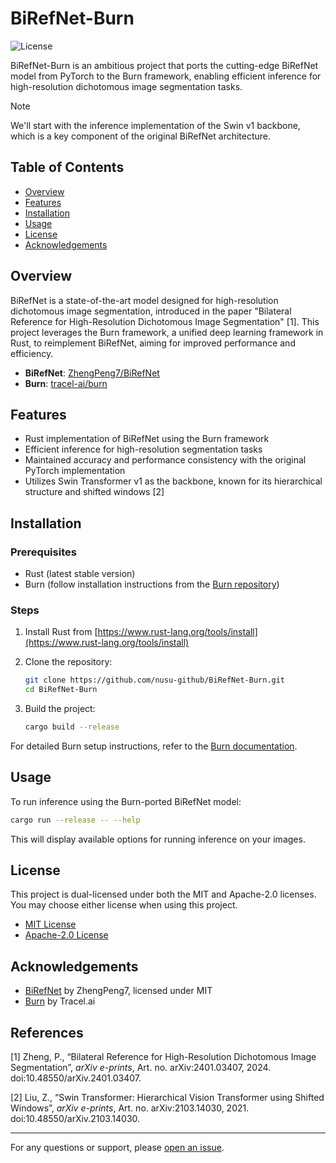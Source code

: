 # BiRefNet-Burn

![License](https://img.shields.io/badge/license-MIT%2FApache--2.0-blue.svg)

BiRefNet-Burn is an ambitious project that ports the cutting-edge BiRefNet model from PyTorch to the Burn framework, enabling efficient inference for high-resolution dichotomous image segmentation tasks.

> [!NOTE]
> We'll start with the inference implementation of the Swin v1 backbone, which is a key component of the original BiRefNet architecture.

## Table of Contents

- [Overview](#overview)
- [Features](#features)
- [Installation](#installation)
- [Usage](#usage)
- [License](#license)
- [Acknowledgements](#acknowledgements)

## Overview

BiRefNet is a state-of-the-art model designed for high-resolution dichotomous image segmentation, introduced in the paper "Bilateral Reference for High-Resolution Dichotomous Image Segmentation" [1]. This project leverages the Burn framework, a unified deep learning framework in Rust, to reimplement BiRefNet, aiming for improved performance and efficiency.

- **BiRefNet**: [ZhengPeng7/BiRefNet](https://github.com/ZhengPeng7/BiRefNet)
- **Burn**: [tracel-ai/burn](https://github.com/tracel-ai/burn)

## Features

- Rust implementation of BiRefNet using the Burn framework
- Efficient inference for high-resolution segmentation tasks
- Maintained accuracy and performance consistency with the original PyTorch implementation
- Utilizes Swin Transformer v1 as the backbone, known for its hierarchical structure and shifted windows [2]

## Installation

### Prerequisites

- Rust (latest stable version)
- Burn (follow installation instructions from the [Burn repository](https://github.com/tracel-ai/burn))

### Steps

1. Install Rust from [https://www.rust-lang.org/tools/install](https://www.rust-lang.org/tools/install)
2. Clone the repository:
   ```bash
   git clone https://github.com/nusu-github/BiRefNet-Burn.git
   cd BiRefNet-Burn
   ```

3. Build the project:
   ```bash
   cargo build --release
   ```

For detailed Burn setup instructions, refer to the [Burn documentation](https://github.com/tracel-ai/burn#getting-started).

## Usage

To run inference using the Burn-ported BiRefNet model:

```bash
cargo run --release -- --help
```

This will display available options for running inference on your images.

## License

This project is dual-licensed under both the MIT and Apache-2.0 licenses. You may choose either license when using this project.

- [MIT License](LICENSE-MIT)
- [Apache-2.0 License](LICENSE-APACHE)

## Acknowledgements

- [BiRefNet](https://github.com/ZhengPeng7/BiRefNet) by ZhengPeng7, licensed under MIT
- [Burn](https://github.com/tracel-ai/burn) by Tracel.ai

## References

[1] Zheng, P., “Bilateral Reference for High-Resolution Dichotomous Image Segmentation”, <i>arXiv e-prints</i>, Art. no. arXiv:2401.03407, 2024. doi:10.48550/arXiv.2401.03407.

[2] Liu, Z., “Swin Transformer: Hierarchical Vision Transformer using Shifted Windows”, <i>arXiv e-prints</i>, Art. no. arXiv:2103.14030, 2021. doi:10.48550/arXiv.2103.14030.

---

For any questions or support, please [open an issue](https://github.com/nusu-github/BiRefNet-Burn/issues).